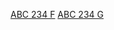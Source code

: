 [ABC 234 F](https://atcoder.jp/contests/abc234/tasks/abc234_f?lang=en)
[ABC 234 G](https://atcoder.jp/contests/abc234/tasks/abc234_g?lang=en)
